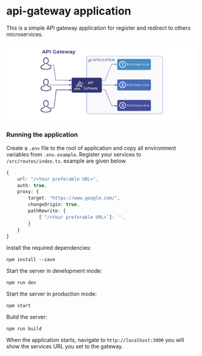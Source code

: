 
# api-gateway application

This is a simple API gateway application for register and redirect to others microservices.

![ScreenShot](/api-gateway.png)

### Running the application

Create a `.env` file to the root of application and copy all environment variables from `.env.example`.
Register your services to `/src/routes/index.ts`. example are given below.

```typescript
{
    url: "/<Your preferable URL>",
    auth: true,
    proxy: {
        target: "https://www.google.com/",
        changeOrigin: true,
        pathRewrite: {
            [`^/<Your preferable URL>`]: '', 
        }
    }
}
```


Install the required dependencies:

```
npm install --save
```

Start the server in development mode:
```
npm run dev
```

Start the server in production mode:
```
npm start
```

Build the server:
```
npm run build
```

When the application starts, navigate to `http://localhost:3000` you will show the services URL you set to the gateway.
